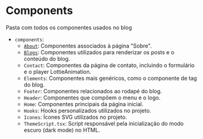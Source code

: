 # Components
Pasta com todos os componentes usados no blog

- `components`:
    - [`About`](https://github.com/darkmoonsk/blog/blob/main/docs/components/about.md): Componentes associados à página "Sobre".
    - [`Blogs`](https://github.com/darkmoonsk/blog/blob/main/docs/components/blogs.md): Componentes utilizados para renderizar os posts e o conteúdo do blog.
    - `Contact`: Componentes da página de contato, incluindo o formulário e o player LottieAnimation.
    - `Elements`: Componentes mais genéricos, como o componente de tag do blog.
    - `Footer`: Componentes relacionados ao rodapé do blog.
    - `Header`: Componentes que compõem o menu e o logo.
    - `Home`: Componentes principais da página inicial.
    - `Hooks`: Hooks personalizados utilizados no projeto.
    - `Icones`: Ícones SVG utilizados no projeto.
    - `ThemeScript.tsx`: Script responsável pela inicialização do modo escuro (dark mode) no HTML.


